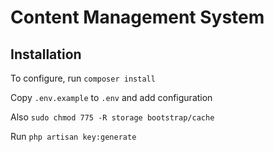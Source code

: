 # Content Management System

## Installation

To configure, run `composer install`

Copy `.env.example` to `.env` and add configuration

Also `sudo chmod 775 -R storage bootstrap/cache`

Run `php artisan key:generate`

